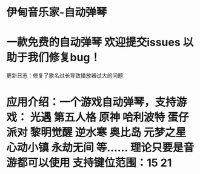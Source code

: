 # 伊甸音乐家-自动弹琴
# 一款免费的自动弹琴 欢迎提交issues 以助于我们修复bug！

更新日志：修复了歌名过长导致播放器过大的问题

# 应用介绍：一个游戏自动弹琴，支持游戏： 光遇 第五人格 原神 哈利波特 蛋仔派对 黎明觉醒 逆水寒 奥比岛 元梦之星 心动小镇 永劫无间 等…… 理论只要是音游都可以使用 支持键位范围：15 21
